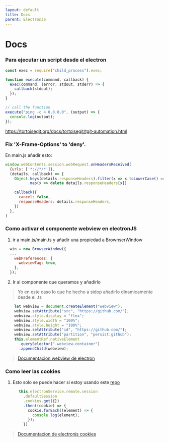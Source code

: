 ```yaml
---
layout: default
title: Docs
parent: ElectronJS
---
```


# Docs

### Para ejecutar un script desde el electron

```javascript
const exec = require("child_process").exec;

function execute(command, callback) {
  exec(command, (error, stdout, stderr) => {
    callback(stdout);
  });
}

// call the function
execute("ping -c 4 0.0.0.0", (output) => {
  console.log(output);
});
```

https://tortoisegit.org/docs/tortoisegit/tgit-automation.html

### Fix 'X-Frame-Options' to 'deny'.

En main.js añadir esto:
```javascript
window.webContents.session.webRequest.onHeadersReceived(
  {urls: ['*://*/*']},
  (details, callback) => {
    Object.keys(details.responseHeaders).filter(x => x.toLowerCase() === 'x-frame-options')
          .map(x => delete details.responseHeaders[x])

    callback({
      cancel: false,
      responseHeaders: details.responseHeaders,
    })
  },
)
```

### Como activar el componente webview en electronJS
1. ir a main.js/main.ts y añadir una propiedad a BrownserWindow
```javascript
  win = new BrowserWindow({
  ...
    webPreferences: {
      webviewTag: true,
    },
  });
  ```
2. Ir al componente que queramos y añadirlo
> Yo en este caso lo que he hecho a sidop añadirlo dinamicamente desde el .ts
```javascript
    let webview = document.createElement("webview");
    webview.setAttribute("src", "https://github.com/");
    webview.style.display = "flex";
    webview.style.width = "100%";
    webview.style.height = "100%";
    webview.setAttribute("id", "https://github.com/");
    webview.setAttribute("partition", "persist:github");
    this.elementRef.nativeElement
      .querySelector(".webview-container")
      .appendChild(webview);
```
> [Documentacion webview de electron](https://www.electronjs.org/docs/api/webview-tag)

### Como leer las cookies
1. Esto solo se puede hacer si estoy usando este [repo](https://github.com/maximegris/angular-electron)
```javascript
      this.electronService.remote.session
        .defaultSession
        .cookies.get({})
        .then((cookie) => {
          cookie.forEach((element) => {
            console.log(element);
          });
        })
```
> [Documentacion de electronjs cookies](https://www.electronjs.org/docs/api/cookies)
